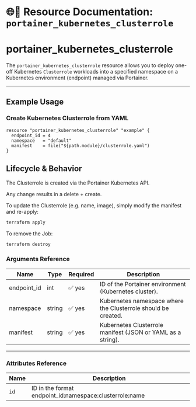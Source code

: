 # 🌐👤 **Resource Documentation: `portainer_kubernetes_clusterrole`**

# portainer_kubernetes_clusterrole

The `portainer_kubernetes_clusterrole` resource allows you to deploy one-off Kubernetes `Clusterrole` workloads into a specified namespace on a Kubernetes environment (endpoint) managed via Portainer.

---

## Example Usage
### Create Kubernetes Clusterrole from YAML
```hcl
resource "portainer_kubernetes_clusterrole" "example" {
  endpoint_id = 4
  namespace   = "default"
  manifest    = file("${path.module}/clusterrole.yaml")
}
```

## Lifecycle & Behavior
The Clusterrole is created via the Portainer Kubernetes API.

Any change results in a delete + create.

To update the Clusterrole (e.g. name, image), simply modify the manifest and re-apply:

```sh
terraform apply
```

To remove the Job:
```sh
terraform destroy
```

### Arguments Reference
| Name        | Type   | Required | Description                                                  |
|-------------|--------|----------|--------------------------------------------------------------|
| endpoint_id | int    | ✅ yes   | ID of the Portainer environment (Kubernetes cluster).        |
| namespace   | string | ✅ yes   | Kubernetes namespace where the Clusterrole should be created.    |
| manifest    | string | ✅ yes   | Kubernetes Clusterrole manifest (JSON or YAML as a string).      |

---

### Attributes Reference
| Name | Description                               |
|------|-------------------------------------------|
| `id` | 	ID in the format endpoint_id:namespace:clusterrole:name    |
